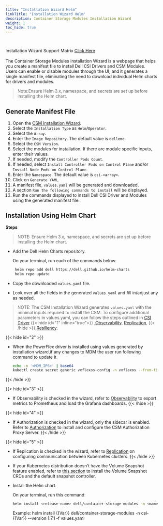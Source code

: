 ```yaml
---
title: "Installation Wizard Helm"
linkTitle: "Installation Wizard Helm"
description: Container Storage Modules Installation Wizard
weight: 1
toc_hide: true
---
```

<br>

Installation Wizard Support Matrix [Click Here](../../../../../supportmatrix/#installation-wizard-compatibility-matrix)
<br>
<br>
The Container Storage Modules Installation Wizard is a webpage that helps you create a manifest file to install Dell CSI Drivers and CSM Modules. Users can enable or disable modules through the UI, and it generates a single manifest file, eliminating the need to download individual Helm charts for drivers and modules.

>Note:Ensure Helm 3.x, namespace, and secrets are set up before installing the Helm chart.

## Generate Manifest File

1. Open the [CSM Installation Wizard](/csm-docs/v1/getting-started/installation/installationwizard/src/index.html).
2. Select the `Installation Type` as `Helm`/`Operator`.
3. Select the `Array`.
4. Enter the `Image Repository`. The default value is `dellemc`.
5. Select the `CSM Version`.
6. Select the modules for installation. If there are module specific inputs, enter their values.
7. If needed, modify the `Controller Pods Count`.
8. If needed, select `Install Controller Pods on Control Plane` and/or `Install Node Pods on Control Plane`.
9. Enter the `Namespace`. The default value is `csi-<array>`.
10. Click on `Generate YAML`.
11. A manifest file, `values.yaml` will be generated and downloaded.
12. A section `Run the following commands to install` will be displayed.
13. Run the commands displayed to install Dell CSI Driver and Modules using the generated manifest file.

## Installation Using Helm Chart

**Steps**

>NOTE: Ensure Helm 3.x, namespace, and secrets are set up before installing the Helm chart.

- Add the Dell Helm Charts repository.

    On your terminal, run each of the commands below:

    ```bash
     helm repo add dell https://dell.github.io/helm-charts
     helm repo update
    ```

- Copy the downloaded `values.yaml` file.

- Look over all the fields in the generated `values.yaml` and fill in/adjust any as needed.

>NOTE: The CSM Installation Wizard generates `values.yaml` with the minimal inputs required to install the CSM. To configure additional parameters in values.yaml, you can follow the steps outlined in [CSI Driver](../helm#install-driver) {{< hide id="1" inline="true">}} ,[Observability](../helm/csm-modules/observability), [Replication](../helm/csm-modules/replication/),  {{< /hide >}},[Resiliency](../helm/csm-modules/resiliency/).

{{< hide id="2" >}}
- When the PowerFlex driver is installed using values generated by installation wizard,if any changes to MDM the user run following command to update it.

    ```bash
    echo -n '<MDM_IPS>' | base64
    kubectl create secret generic vxflexos-config -n vxflexos --from-file=config=samples/config.yaml --from-literal=MDM='xx.xx.xx.xx,yy.yy.yy.yy&zz.zz.zz.zz'
    ```
{{< /hide >}}

{{< hide id="3" >}}
- If Observability is checked in the wizard, refer to [Observability](../helm/csm-modules/observability/postinstallation) to export metrics to Prometheus and load the Grafana dashboards.
{{< /hide >}}

{{< hide id="4" >}}
- If Authorization is checked in the wizard, only the sidecar is enabled. Refer to [Authorization](../helm/csm-modules/authorizationv2-0/) to install and configure the CSM Authorization Proxy Server.
{{< /hide >}}

{{< hide id="5" >}}
- If Replication is checked in the wizard, refer to [Replication](../helm/csm-modules/replication/#install-container-storage-module-replication-controller) on configuring communication between Kubernetes clusters.
{{< /hide >}}

- If your Kubernetes distribution doesn't have the Volume Snapshot feature enabled, refer to [this section](docs/concepts/snapshots) to install the Volume Snapshot CRDs and the default snapshot controller.

- Install the Helm chart.

    On your terminal, run this command:

    ```bash
    helm install <release-name> dell/container-storage-modules -n <namespace> --version <container-storage-module chart-version> -f <values.yaml location>
    ```
    Example: helm install {{Var}} dell/container-storage-modules -n csi-{{Var}} --version 1.7.1 -f values.yaml
